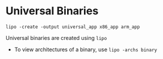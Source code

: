 # Universal Binaries

```
lipo -create -output universal_app x86_app arm_app
```

Universal binaries are created using `lipo`

- To view architectures of a binary, use `lipo -archs binary`
